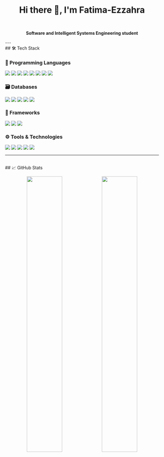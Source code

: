 <h1 align="center">Hi there 👋, I'm Fatima-Ezzahra</h1>
<br>
<p align="center"><strong>Software and Intelligent Systems Engineering student</strong></p>
---
<br>
## 🛠️ Tech Stack

### 🧠 Programming Languages  
<p>
  <img src="https://img.shields.io/badge/-JavaScript-F7DF1E?logo=javascript&logoColor=black" />
  <img src="https://img.shields.io/badge/-TypeScript-3178C6?logo=typescript&logoColor=white" />
  <img src="https://img.shields.io/badge/-Java-007396?logo=java&logoColor=white" />
  <img src="https://img.shields.io/badge/-C-A8B9CC?logo=c&logoColor=black" />
  <img src="https://img.shields.io/badge/-C++-00599C?logo=cpp&logoColor=white" />
  <img src="https://img.shields.io/badge/-PHP-777BB4?logo=php&logoColor=white" />
  <img src="https://img.shields.io/badge/-HTML5-E34F26?logo=html5&logoColor=white" />
  <img src="https://img.shields.io/badge/-CSS3-1572B6?logo=css3&logoColor=white" />
</p>

### 🗃️ Databases  
<p>
  <img src="https://img.shields.io/badge/-MongoDB-47A248?logo=mongodb&logoColor=white" />
  <img src="https://img.shields.io/badge/-Cassandra-1287B1?logo=apache-cassandra&logoColor=white" />
  <img src="https://img.shields.io/badge/-PostgreSQL-336791?logo=postgresql&logoColor=white" />
  <img src="https://img.shields.io/badge/-MySQL-4479A1?logo=mysql&logoColor=white" />
  <img src="https://img.shields.io/badge/-SQLite-003B57?logo=sqlite&logoColor=white" />
</p>

### 🧰 Frameworks  
<p>
  <img src="https://img.shields.io/badge/-Angular-DD0031?logo=angular&logoColor=white" />
  <img src="https://img.shields.io/badge/-Symfony-000000?logo=symfony&logoColor=white" />
  <img src="https://img.shields.io/badge/-Express.js-000000?logo=express&logoColor=white" />
</p>

### ⚙️ Tools & Technologies  
<p>
  <img src="https://img.shields.io/badge/-Visual%20Studio-5C2D91?logo=visual-studio&logoColor=white" />
  <img src="https://img.shields.io/badge/-VS%20Code-007ACC?logo=visual-studio-code&logoColor=white" />
  <img src="https://img.shields.io/badge/-Git-F05032?logo=git&logoColor=white" />
  <img src="https://img.shields.io/badge/-GitHub-181717?logo=github&logoColor=white" />
  <img src="https://img.shields.io/badge/-Figma-F24E1E?logo=figma&logoColor=white" />
</p>

---
<br>
## 📈 GitHub Stats

<p align="center">
  <img src="https://github-readme-stats.vercel.app/api?username=FatiAllali123&show_icons=true&theme=dark&hide_title=true" width="48%" />
  <img src="https://github-readme-stats.vercel.app/api/top-langs/?username=FatiAllali123&layout=compact&theme=dark&hide_title=true" width="48%" />
</p>

                                   


                                   
     

